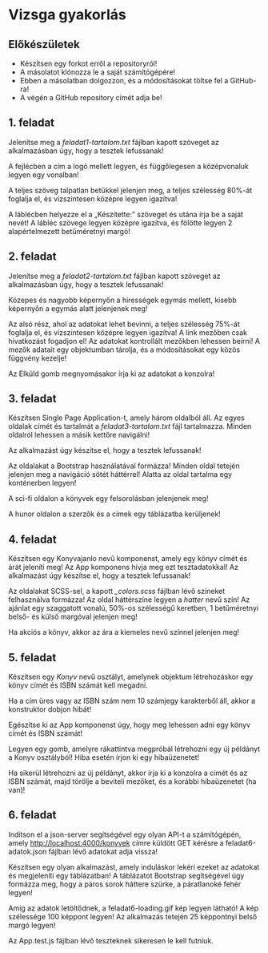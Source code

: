 # Vizsga gyakorlás

## Előkészületek

* Készítsen egy forkot erről a repositoryról!
* A másolatot klónozza le a saját számítógépére!
* Ebben a másolatban dolgozzon, és a módosításokat töltse fel a GitHub-ra!
* A végén a GitHub repository címét adja be!

## 1. feladat

Jelenítse meg a *feladat1-tartalom.txt* fájlban kapott szöveget az alkalmazásban úgy, hogy a tesztek lefussanak!

A fejlécben a cím a logó mellett legyen, és függőlegesen a középvonaluk legyen egy vonalban!

A teljes szöveg talpatlan betűkkel jelenjen meg, a teljes szélesség 80%-át foglalja el, és vízszintesen középre legyen igazítva!

A láblécben helyezze el a „Készítette:” szöveget és utána írja be a saját nevét! A lábléc szövege legyen középre igazítva, és fölötte legyen 2 alapértelmezett betűméretnyi margó!

## 2. feladat

Jelenítse meg a *feladat2-tartalom.txt* fájlban kapott szöveget az alkalmazásban úgy, hogy a tesztek lefussanak!

Közepes és nagyobb képernyőn a hírességek egymás mellett, kisebb képernyőn a egymás alatt jelenjenek meg!

Az alsó rész, ahol az adatokat lehet bevinni, a teljes szélesség 75%-át foglalja el, és vízszintesen középre legyen igazítva! A link mezőben csak hivatkozást fogadjon el!
Az adatokat kontrollált mezőkben lehessen beírni! A mezők adatait egy objektumban tárolja, és a módosításokat egy közös függvény kezelje!

Az Elküld gomb megnyomásakor írja ki az adatokat a konzolra!

## 3. feladat

Készítsen Single Page Application-t, amely három oldalból áll. Az egyes oldalak címét és tartalmát a *feladat3-tartalom.txt* fájl tartalmazza. Minden oldalról lehessen a másik kettőre navigálni!

Az alkalmazást úgy készítse el, hogy a tesztek lefussanak!

Az oldalakat a Bootstrap használatával formázza! Minden oldal tetején jelenjen meg a navigáció sötét háttérrel! Alatta az oldal tartalma egy konténerben legyen!

A sci-fi oldalon a könyvek egy felsorolásban jelenjenek meg!

A hunor oldalon a szerzők és a címek egy táblázatba kerüljenek!

## 4. feladat

Készítsen egy Konyvajanlo nevű komponenst, amely egy könyv címét és árát jeleníti meg! Az App komponens hívja meg ezt tesztadatokkal! Az alkalmazást úgy készítse el, hogy a tesztek lefussanak!

Az oldalakat SCSS-sel, a kapott *_colors.scss* fájlban lévő színeket felhasználva formázza! 
Az oldal háttérszíne legyen a *hatter* nevű szín! Az ajánlat egy szaggatott vonalú, 50%-os szélességű keretben, 1 betűméretnyi belső- és külső margóval jelenjen meg!

Ha akciós a könyv, akkor az ára a kiemeles nevű színnel jelenjen meg!

## 5. feladat

Készítsen egy *Konyv* nevű osztályt, amelynek objektum létrehozáskor egy könyv címét és ISBN számát kell megadni.

Ha a cím üres vagy az ISBN szám nem 10 számjegy karakterből áll, akkor a konstruktor dobjon hibát!

Egészítse ki az App komponenst úgy, hogy meg lehessen adni egy könyv címét és ISBN számát!

Legyen egy gomb, amelyre rákattintva megpróbál létrehozni egy új példányt a Konyv osztályból!
Hiba esetén írjon ki egy hibaüzenetet!

Ha sikerül létrehozni az új példányt, akkor írja ki a konzolra a címét és az ISBN számát, majd törölje a beviteli mezőket, és a korábbi hibaüzenetet (ha van)!

## 6. feladat

Indítson el a json-server segítségével egy olyan API-t a számítógépén, amely <http://localhost:4000/konyvek> címre küldött GET kérésre a feladat6-adatok.json fájlban lévő adatokat adja vissza!

Készítsen egy olyan alkalmazást, amely induláskor lekéri ezeket az adatokat és megjeleníti egy táblázatban! A táblázatot Bootstrap segítségével úgy formázza meg, hogy a páros sorok háttere szürke, a páratlanoké fehér legyen!

Amíg az adatok letöltődnek, a feladat6-loading.gif kép legyen látható! A kép szélessége 100 képpont legyen! Az alkalmazás tetején 25 képpontnyi belső margó legyen!

Az App.test.js fájlban lévő teszteknek sikeresen le kell futniuk.
